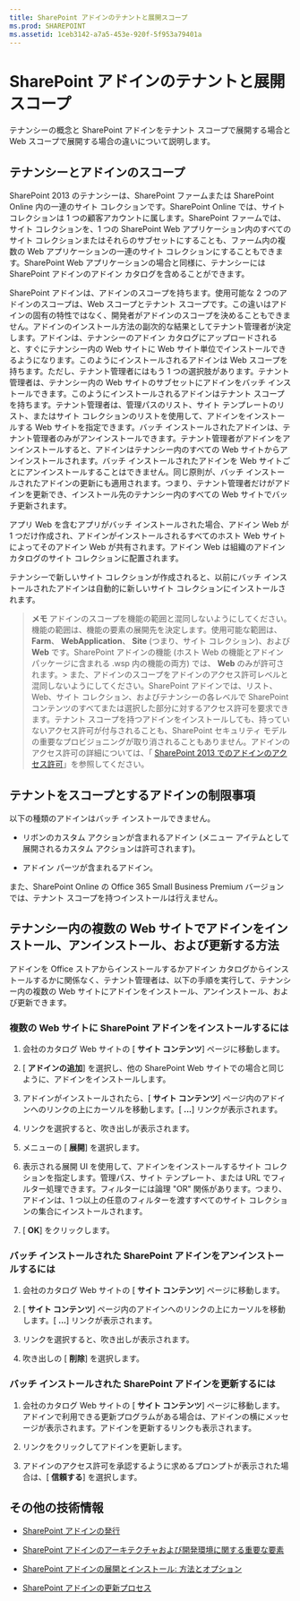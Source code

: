 ```yaml
---
title: SharePoint アドインのテナントと展開スコープ
ms.prod: SHAREPOINT
ms.assetid: 1ceb3142-a7a5-453e-920f-5f953a79401a
---
```



# SharePoint アドインのテナントと展開スコープ
 テナンシーの概念と SharePoint アドインをテナント スコープで展開する場合と Web スコープで展開する場合の違いについて説明します。
## テナンシーとアドインのスコープ
<a name="AppScope"> </a>

SharePoint 2013 のテナンシーは、SharePoint ファームまたは SharePoint Online 内の一連のサイト コレクションです。SharePoint Online では、サイト コレクションは 1 つの顧客アカウントに属します。SharePoint ファームでは、サイト コレクションを、1 つの SharePoint Web アプリケーション内のすべてのサイト コレクションまたはそれらのサブセットにすることも、ファーム内の複数の Web アプリケーションの一連のサイト コレクションにすることもできます。SharePoint Web アプリケーションの場合と同様に、テナンシーには SharePoint アドインのアドイン カタログを含めることができます。



SharePoint アドインは、アドインのスコープを持ちます。使用可能な 2 つのアドインのスコープは、Web スコープとテナント スコープです。この違いはアドインの固有の特性ではなく、開発者がアドインのスコープを決めることもできません。アドインのインストール方法の副次的な結果としてテナント管理者が決定します。アドインは、テナンシーのアドイン カタログにアップロードされると、すぐにテナンシー内の Web サイトに Web サイト単位でインストールできるようになります。このようにインストールされるアドインは Web スコープを持ちます。ただし、テナント管理者にはもう 1 つの選択肢があります。テナント管理者は、テナンシー内の Web サイトのサブセットにアドインをバッチ インストールできます。このようにインストールされるアドインはテナント スコープを持ちます。テナント管理者は、管理パスのリスト、サイト テンプレートのリスト、またはサイト コレクションのリストを使用して、アドインをインストールする Web サイトを指定できます。バッチ インストールされたアドインは、テナント管理者のみがアンインストールできます。テナント管理者がアドインをアンインストールすると、アドインはテナンシー内のすべての Web サイトからアンインストールされます。バッチ インストールされたアドインを Web サイトごとにアンインストールすることはできません。同じ原則が、バッチ インストールされたアドインの更新にも適用されます。つまり、テナント管理者だけがアドインを更新でき、インストール先のテナンシー内のすべての Web サイトでバッチ更新されます。



アプリ Web を含むアプリがバッチ インストールされた場合、アドイン Web が 1 つだけ作成され、アドインがインストールされるすべてのホスト Web サイトによってそのアドイン Web が共有されます。アドイン Web は組織のアドイン カタログのサイト コレクションに配置されます。



テナンシーで新しいサイト コレクションが作成されると、以前にバッチ インストールされたアドインは自動的に新しいサイト コレクションにインストールされます。




> **メモ**
> アドインのスコープを機能の範囲と混同しないようにしてください。機能の範囲は、機能の要素の展開先を決定します。使用可能な範囲は、 **Farm**、 **WebApplication**、 **Site** (つまり、サイト コレクション)、および **Web** です。SharePoint アドインの機能 (ホスト Web の機能とアドイン パッケージに含まれる .wsp 内の機能の両方) では、 **Web** のみが許可されます。> また、アドインのスコープをアドインのアクセス許可レベルと混同しないようにしてください。SharePoint アドインでは、リスト、Web、サイト コレクション、およびテナンシーの各レベルで SharePoint コンテンツのすべてまたは選択した部分に対するアクセス許可を要求できます。テナント スコープを持つアドインをインストールしても、持っていないアクセス許可が付与されることも、SharePoint セキュリティ モデルの重要なプロビジョニングが取り消されることもありません。アドインのアクセス許可の詳細については、「 [SharePoint 2013 でのアドインのアクセス許可](add-in-permissions-in-sharepoint-2013.md)」を参照してください。 





## テナントをスコープとするアドインの制限事項
<a name="Tenant"> </a>

以下の種類のアドインはバッチ インストールできません。




- リボンのカスタム アクションが含まれるアドイン (メニュー アイテムとして展開されるカスタム アクションは許可されます)。


- アドイン パーツが含まれるアドイン。 


また、SharePoint Online の Office 365 Small Business Premium バージョンでは、テナント スコープを持つインストールは行えません。




## テナンシー内の複数の Web サイトでアドインをインストール、アンインストール、および更新する方法
<a name="Web"> </a>

アドインを Office ストアからインストールするかアドイン カタログからインストールするかに関係なく、テナント管理者は、以下の手順を実行して、テナンシー内の複数の Web サイトにアドインをインストール、アンインストール、および更新できます。




### 複数の Web サイトに SharePoint アドインをインストールするには


1. 会社のカタログ Web サイトの [ **サイト コンテンツ**] ページに移動します。


2. [ **アドインの追加**] を選択し、他の SharePoint Web サイトでの場合と同じように、アドインをインストールします。


3. アドインがインストールされたら、[ **サイト コンテンツ**] ページ内のアドインへのリンクの上にカーソルを移動します。[ **...**] リンクが表示されます。


4. リンクを選択すると、吹き出しが表示されます。


5. メニューの [ **展開**] を選択します。


6. 表示される展開 UI を使用して、アドインをインストールするサイト コレクションを指定します。管理パス、サイト テンプレート、または URL でフィルター処理できます。フィルターには論理 "OR" 関係があります。つまり、アドインは、1 つ以上の任意のフィルターを渡すすべてのサイト コレクションの集合にインストールされます。


7. [ **OK**] をクリックします。



### バッチ インストールされた SharePoint アドインをアンインストールするには


1. 会社のカタログ Web サイトの [ **サイト コンテンツ**] ページに移動します。


2. [ **サイト コンテンツ**] ページ内のアドインへのリンクの上にカーソルを移動します。[ **...**] リンクが表示されます。


3. リンクを選択すると、吹き出しが表示されます。


4. 吹き出しの [ **削除**] を選択します。



### バッチ インストールされた SharePoint アドインを更新するには


1. 会社のカタログ Web サイトの [ **サイト コンテンツ**] ページに移動します。アドインで利用できる更新プログラムがある場合は、アドインの横にメッセージが表示されます。アドインを更新するリンクも表示されます。


2. リンクをクリックしてアドインを更新します。


3. アドインのアクセス許可を承認するように求めるプロンプトが表示された場合は、[ **信頼する**] を選択します。



## その他の技術情報
<a name="SP15tenancies_addlresources"> </a>


-  [SharePoint アドインの発行](publish-sharepoint-add-ins.md)


-  [SharePoint アドインのアーキテクチャおよび開発環境に関する重要な要素](important-aspects-of-the-sharepoint-add-in-architecture-and-development-landscap.md)


-  [SharePoint アドインの展開とインストール: 方法とオプション](deploying-and-installing-sharepoint-add-ins-methods-and-options.md)


-  [SharePoint アドインの更新プロセス](sharepoint-add-ins-update-process.md)



